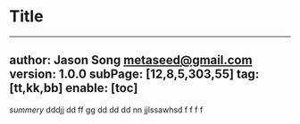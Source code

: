 # Title
---
author: Jason Song <metaseed@gmail.com>
version: 1.0.0
subPage: [12,8,5,303,55]
tag: [tt,kk,bb]
enable: [toc]
---
*summery*
dddjj dd ff gg dd dd dd   nn   jjlssawhsd f f f f 